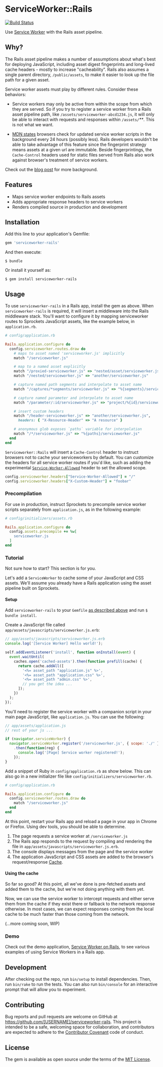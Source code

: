 # ServiceWorker::Rails

[![Build Status](https://travis-ci.org/rossta/serviceworker-rails.svg?branch=master)](https://travis-ci.org/rossta/serviceworker-rails)

Use [Service Worker](https://developer.mozilla.org/en-US/docs/Web/API/Service_Worker_API) with the Rails asset pipeline.

## Why?

The Rails asset pipeline makes a number of assumptions about what's best for deploying JavaScript, including asset digest fingerprints and long-lived cache headers - mostly to increase "cacheability". Rails also assumes a single parent directory, `/public/assets`, to make it easier to look up the file path for a given asset.

Service worker assets must play by different rules. Consider these behaviors:

* Service workers may only be active from within the scope from which they are
served. So if you try to register a service worker from a Rails asset pipeline
path, like `/assets/serviceworker-abcd1234.js`, it will only be able to interact
with requests and responses within `/assets/`<em>**</em>. This is not what we want.

* [MDN states](https://developer.mozilla.org/en-US/docs/Web/API/Service_Worker_API#Download_install_and_activate) browsers check for updated service worker scripts in the background every 24 hours (possibly less). Rails developers wouldn't be able to take advantage of this feature since the fingerprint strategy means assets at a given url are immutable. Beside fingerprintings, the `Cache-Control` headers used for static files served from Rails also work against browser's treatment of service workers.

Check out the [blog post](https://rossta.net/blog/service-worker-on-rails.html)
for more background.

## Features

* Maps service worker endpoints to Rails assets
* Adds appropriate response headers to service workers
* Renders compiled source in production and development

## Installation

Add this line to your application's Gemfile:

```ruby
gem 'serviceworker-rails'
```

And then execute:

    $ bundle

Or install it yourself as:

    $ gem install serviceworker-rails

## Usage

To use `serviceworker-rails` in a Rails app, install the gem as above. When
`serviceworker-rails` is required, it will insert a middleware into the Rails
middleware stack. You'll want to configure it by mapping serviceworker routes to
Sprockets JavaScript assets, like the example below, in `application.rb`.

```ruby
# config/application.rb

Rails.application.configure do
  config.serviceworker.routes.draw do
    # maps to asset named 'serviceworker.js' implicitly
    match "/serviceworker.js"

    # map to a named asset explicitly
    match "/proxied-serviceworker.js" => "nested/asset/serviceworker.js"
    match "/nested/serviceworker.js" => "another/serviceworker.js"

    # capture named path segments and interpolate to asset name
    match "/captures/*segments/serviceworker.js" => "%{segments}/serviceworker.js"

    # capture named parameter and interpolate to asset name
    match "/parameter/:id/serviceworker.js" => "project/%{id}/serviceworker.js"

    # insert custom headers
    match "/header-serviceworker.js" => "another/serviceworker.js",
      headers: { "X-Resource-Header" => "A resource" }

    # anonymous glob exposes `paths` variable for interpolation
    match "/*/serviceworker.js" => "%{paths}/serviceworker.js"
  end
end
```

`Serviceworker::Rails` will insert a `Cache-Control` header to instruct browsers
not to cache your serviceworkers by default. You can customize the headers for all service worker routes if you'd like,
such as adding the experimental [`Service-Worker-Allowed`](https://slightlyoff.github.io/ServiceWorker/spec/service_worker/#service-worker-allowed) header to set the allowed scope.

```ruby
config.serviceworker.headers["Service-Worker-Allowed"] = "/"
config.serviceworker.headers["X-Custom-Header"] = "foobar"
```

### Precompilation

For use in production, instruct Sprockets to precompile service worker scripts separately from `application.js`, as in the following example:

```ruby
# config/initializers/assets.rb

Rails.application.configure do
  config.assets.precompile += %w[
    serviceworker.js
  ]
end
```

### Tutorial

Not sure how to start? This section is for you.

Let's add a `ServiceWorker` to cache some of your JavaScript and CSS assets. We'll assume you already have a Rails application using the asset pipeline built on Sprockets.

#### Setup

Add `serviceworker-rails` to your `Gemfile` [as described above](#installation) and run `$ bundle install`.

Create a JavaScript file called `app/assets/javascripts/serviceworker.js.erb`:

```javascript
// app/assets/javascripts/serviceworker.js.erb
console.log('[Service Worker] Hello world!');

self.addEventListener('install', function onInstall(event) {
  event.waitUntil(
    caches.open('cached-assets').then(function prefill(cache) {
      return cache.addAll([
        '<%= asset_path "application.js" %>',
        '<%= asset_path "application.css" %>',
        '<%= asset_path "admin.css" %>',
        // you get the idea ...
      ]);
    })
  );
});
```

You'll need to register the service worker with a companion script in your main page JavaScript, like `application.js`. You can use the following:

```javascript
// app/assets/application.js
// rest of your js ...

if (navigator.serviceWorker) {
  navigator.serviceWorker.register('/serviceworker.js', { scope: './' })
    .then(function(reg) {
      console.log('[Page] Service worker registered!');
    });
}
```

Add a snippet of Ruby in `config/application.rb` as show below. This can also go in a new initializer file like `config/initializers/serviceworker.rb`.

```ruby
# config/application.rb

Rails.application.configure do
  config.serviceworker.routes.draw do
    match "/serviceworker.js"
  end
end
```

At this point, restart your Rails app and reload a page in your app in Chrome or Firefox. Using dev tools, you should be able to determine.

1. The page requests a service worker at `/serviceworker.js`
2. The Rails app responds to the request by compiling and rendering the file in `app/assets/javascripts/serviceworker.js.erb`.
3. The console displays messages from the page and the service worker
4. The application JavaScript and CSS assets are added to the browser's request/response [Cache](https://developer.mozilla.org/en-US/docs/Web/API/Cache).

#### Using the cache

So far so good? At this point, all we've done is pre-fetched assets and added them to the cache, but we're not doing anything with them yet.

Now, we can use the service worker to intercept requests and either serve them from the cache if they exist there or fallback to the network response otherwise. In most cases, we can expect responses coming from the local cache to be much faster than those coming from the network.

(...more coming soon, WIP)

### Demo

Check out the demo application, [Service Worker on Rails](https://serviceworker-rails.herokuapp.com/), to see various examples of using Service Workers in a Rails app.

## Development

After checking out the repo, run `bin/setup` to install dependencies. Then, run `bin/rake` to run the tests. You can also run `bin/console` for an interactive prompt that will allow you to experiment.

## Contributing

Bug reports and pull requests are welcome on GitHub at https://github.com/[USERNAME]/serviceworker-rails. This project is intended to be a safe, welcoming space for collaboration, and contributors are expected to adhere to the [Contributor Covenant](http://contributor-covenant.org) code of conduct.

## License

The gem is available as open source under the terms of the [MIT License](http://opensource.org/licenses/MIT).

